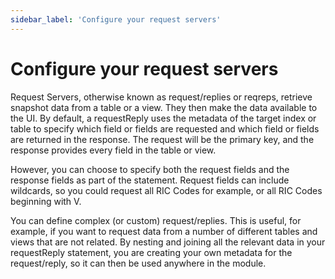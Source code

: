 ```yaml
---
sidebar_label: 'Configure your request servers'
---
```


# Configure your request servers

Request Servers, otherwise known as request/replies or reqreps, retrieve snapshot data from a table or a view. They then make the data available to the UI. By default, a requestReply uses the metadata of the target index or table to specify which field or fields are requested and which field or fields are returned in the response. The request will be the primary key, and the response provides every field in the table or view.

However, you can choose to specify both the request fields and the response fields as part of the statement. Request fields can include wildcards, so you could request all RIC Codes for example, or all RIC Codes beginning with V.

You can define complex (or custom) request/replies. This is useful, for example, if you want to request data from a number of different tables and views that are not related. By nesting and joining all the relevant data in your requestReply statement, you are creating your own metadata for the request/reply, so it can then be used anywhere in the module.